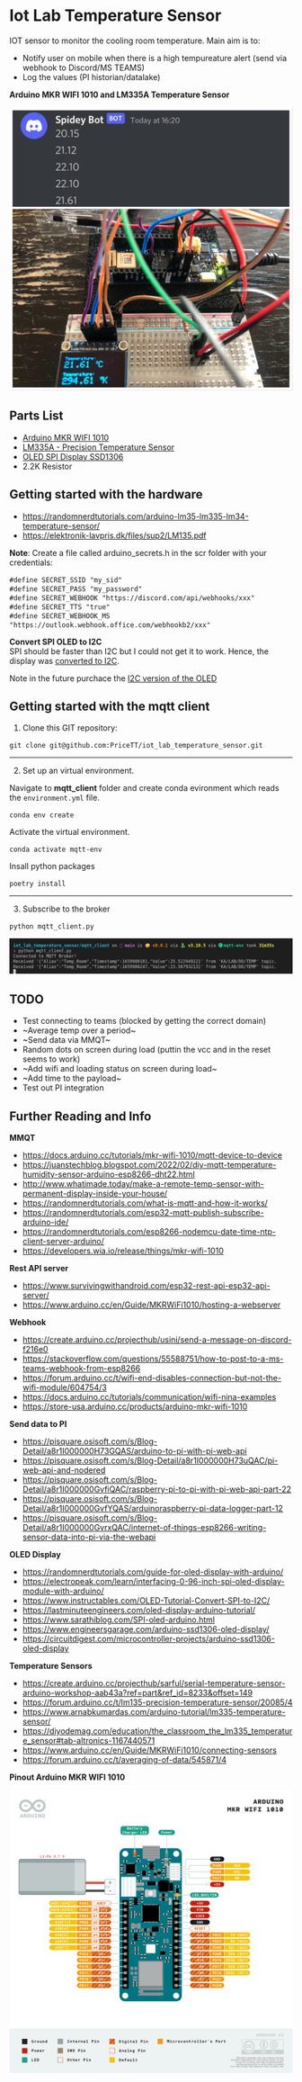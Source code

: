 # Iot Lab Temperature Sensor

IOT sensor to monitor the cooling room temperature. Main aim is to:  
* Notify user on mobile when there is a high tempureature alert (send via webhook to Discord/MS TEAMS)
* Log the values (PI historian/datalake)

**Arduino MKR WIFI 1010 and LM335A Temperature Sensor**  
<p align="center">
  <img src="imgs/img.JPEG" >
</p>



## Parts List  

- [Arduino MKR WIFI 1010](https://www.computersalg.dk/i/4892362/arduino-mkr-wifi-1010-arm-cortex-m0-48-mhz-0-256-mb-32-kb-arduino-25-x-61-5-mm)  
- [LM335A - Precision Temperature Sensor](https://elektronik-lavpris.dk/p100429/lm335az-temp-sensor-40-100c-to92-05)  
- [OLED SPI Display SSD1306](https://elektronik-lavpris.dk/p143602/modu0052-ssd1306-128x64-pixel-uoled-display-module-blue/)
- 2.2K Resistor  

## Getting started with the hardware
- https://randomnerdtutorials.com/arduino-lm35-lm335-lm34-temperature-sensor/
- https://elektronik-lavpris.dk/files/sup2/LM135.pdf

**Note**: Create a file called arduino_secrets.h in the scr folder with your credentials:  
```
#define SECRET_SSID "my_sid"  
#define SECRET_PASS "my_password"  
#define SECRET_WEBHOOK "https://discord.com/api/webhooks/xxx"  
#define SECRET_TTS "true"  
#define SECRET_WEBHOOK_MS "https://outlook.webhook.office.com/webhookb2/xxx"  
```


**Convert SPI OLED to I2C**  
SPI should be faster than I2C but I could not get it to work. Hence, the display was [converted to I2C](https://www.instructables.com/OLED-Tutorial-Convert-SPI-to-I2C/).     

Note in the future purchace the [I2C version of the OLED](https://elektronik-lavpris.dk/p148473/sbc-oled01-oled-display-for-arduino-raspberry-pi-or-other-single-board/)  

## Getting started with the mqtt client
1. Clone this GIT repository:
```
git clone git@github.com:PriceTT/iot_lab_temperature_sensor.git
```
___

2. Set up an virtual environment.  

Navigate to **mqtt_client** folder and create conda evironment which reads the `environment.yml` file.
```
conda env create
```

Activate the virtual environment.
```
conda activate mqtt-env

```
Insall python packages
```
poetry install  
```
___
3. Subscribe to the broker  
```
python mqtt_client.py 

```
<p align="center">
  <img src="imgs/mqtt.png" >
</p>


## TODO  
- Test connecting to teams (blocked by getting the correct domain)
- ~Average temp over a period~
- ~Send data via MMQT~
- Random dots on screen during load (puttin the vcc and in the reset seems to work)  
- ~Add wifi and loading status on screen during load~
- ~Add time to the payload~
- Test out PI integration


## Further Reading and Info
**MMQT**  
- https://docs.arduino.cc/tutorials/mkr-wifi-1010/mqtt-device-to-device
- https://juanstechblog.blogspot.com/2022/02/diy-mqtt-temperature-humidity-sensor-arduino-esp8266-dht22.html
- http://www.whatimade.today/make-a-remote-temp-sensor-with-permanent-display-inside-your-house/
- https://randomnerdtutorials.com/what-is-mqtt-and-how-it-works/
- https://randomnerdtutorials.com/esp32-mqtt-publish-subscribe-arduino-ide/
- https://randomnerdtutorials.com/esp8266-nodemcu-date-time-ntp-client-server-arduino/
- https://developers.wia.io/release/things/mkr-wifi-1010

**Rest API server**  
- https://www.survivingwithandroid.com/esp32-rest-api-esp32-api-server/
- https://www.arduino.cc/en/Guide/MKRWiFi1010/hosting-a-webserver

**Webhook**  
- https://create.arduino.cc/projecthub/usini/send-a-message-on-discord-f216e0
- https://stackoverflow.com/questions/55588751/how-to-post-to-a-ms-teams-webhook-from-esp8266
- https://forum.arduino.cc/t/wifi-end-disables-connection-but-not-the-wifi-module/604754/3
- https://docs.arduino.cc/tutorials/communication/wifi-nina-examples
- https://store-usa.arduino.cc/products/arduino-mkr-wifi-1010

**Send data to PI**  
- https://pisquare.osisoft.com/s/Blog-Detail/a8r1I000000H73GQAS/arduino-to-pi-with-pi-web-api
- https://pisquare.osisoft.com/s/Blog-Detail/a8r1I000000H73uQAC/pi-web-api-and-nodered
- https://pisquare.osisoft.com/s/Blog-Detail/a8r1I000000GvfiQAC/raspberry-pi-to-pi-with-pi-web-api-part-22
- https://pisquare.osisoft.com/s/Blog-Detail/a8r1I000000GvfYQAS/arduinoraspberry-pi-data-logger-part-12
- https://pisquare.osisoft.com/s/Blog-Detail/a8r1I000000GvrxQAC/internet-of-things-esp8266-writing-sensor-data-into-pi-via-the-webapi


**OLED Display**  
- https://randomnerdtutorials.com/guide-for-oled-display-with-arduino/ 
- https://electropeak.com/learn/interfacing-0-96-inch-spi-oled-display-module-with-arduino/
- https://www.instructables.com/OLED-Tutorial-Convert-SPI-to-I2C/
- https://lastminuteengineers.com/oled-display-arduino-tutorial/
- https://www.sarathiblog.com/SPI-oled-arduino.html
- https://www.engineersgarage.com/arduino-ssd1306-oled-display/
- https://circuitdigest.com/microcontroller-projects/arduino-ssd1306-oled-display

**Temperature Sensors**  
- https://create.arduino.cc/projecthub/sarful/serial-temperature-sensor-arduino-workshop-aab43a?ref=part&ref_id=8233&offset=149  
- https://forum.arduino.cc/t/lm135-precision-temperature-sensor/20085/4
- https://www.arnabkumardas.com/arduino-tutorial/lm335-temperature-sensor/
- https://diyodemag.com/education/the_classroom_the_lm335_temperature_sensor#tab-altronics-1167440571
- https://www.arduino.cc/en/Guide/MKRWiFi1010/connecting-sensors  
- https://forum.arduino.cc/t/averaging-of-data/545871/4

**Pinout Arduino MKR WIFI 1010**   
<p align="center">
  <img src="imgs/pin_out.png" >
</p>
